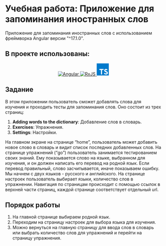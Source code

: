 
# Учебная работа: Приложение для запоминания иностранных слов

Приложение для запоминания иностранных слов с использованием фреймворка Angular версии "^17.1.0".

## В проекте использованы:

<p align="center">
    <a href="https://angular.io/" target="_blank" rel="noreferrer">
        <img src="https://cdn.jsdelivr.net/gh/devicons/devicon@latest/icons/angularjs/angularjs-original.svg" alt="Angular" width="40" height="40" />
    </a>
    <a href="https://rxjs.dev/" target="_blank" rel="noreferrer">
        <img src="https://cdn.jsdelivr.net/gh/devicons/devicon@latest/icons/rxjs/rxjs-original.svg" alt="RxJS" width="40" height="40" />
    </a>
    <a href="https://www.typescriptlang.org/" target="_blank" rel="noreferrer">
        <img src="https://raw.githubusercontent.com/devicons/devicon/master/icons/typescript/typescript-original.svg" alt="TypeScript" width="40" height="40" />
    </a>

    
</p>

## Задание

В этом приложении пользователь сможет добавлять слова для изучения и проходить тесты для запоминания слов. Оно состоит из трех страниц:

1. **Adding words to the dictionary**: Добавление слов в словарь.
2. **Exercises**: Упражнения.
3. **Settings**: Настройки.

На главном экране на странице “home”,  пользователь может добавить новое слово в словарь и видит список последних добавленных слов.
На странице упражнений (“go”) пользователь занимается тестированием своих знаний. Ему показывается слово на языке, выбранном для изучения, и он должен написать его перевод на родной  язык. Если перевод правильный, слово засчитывается, иначе показываем ошибку. Мы начнем с двух языков - русского и английского.
На странице настроек пользователь выбирает языки, количество слов в упражнении.
Навигация по страницам происходит с помощью ссылок в верхней части страниц, каждой странице соответствует отдельный url.


## Порядок работы

1. На главной странице выбираем родной язык.
2. Переходим на страницу настроек для выбора языка для изучения.
3. Можно вернуться на главную страницу для ввода слов в словарь или выбрать количество слов для упражнений и перейти на страницу упражнения.
